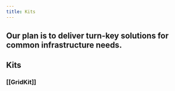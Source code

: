 ```yaml
---
title: Kits
---
```


## Our plan is to deliver turn-key solutions for common infrastructure needs.

## Kits
### [[GridKit]]
